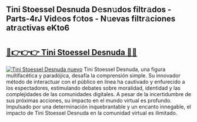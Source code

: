 ## Tini Stoessel Desnuda D𝚎sn𝚞dos filtr𝚊dos - Parts-4rJ Vid𝚎os f𝚘tos - N𝚞evas filtr𝚊ciones atr𝚊ctivas eKto6

# <h2><a href="http://mb92v4.tromn.icu/?c=Tini+Stoessel+Desnuda">🔗👉👉👉 Tini Stoessel Desnuda 🔗🔗</a></h2>

[![Tini Stoessel Desnuda nuevo](https://i.imgur.com/pEAQMta.gif)](http://mb92v4.tromn.icu/?c=Tini+Stoessel+Desnuda)
Tini Stoessel Desnuda, una figura multifacética y paradójica, desafía la comprensión simple. Su innovador método de interactuar con el público en línea ha cautivado y enfurecido a los espectadores, estimulando debates sobre moralidad, identidad y las complejidades de las comunidades digitales. A pesar de la incertidumbre de sus próximas acciones, su impacto en el mundo virtual es profundo. Impulsado por una determinación inquebrantable y un encanto innegable, el impacto de Tini Stoessel Desnuda en la comunidad virtual es ilimitado.
